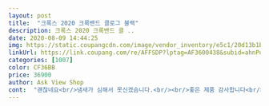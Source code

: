 ```yaml
---
layout: post 
title:  "크록스 2020 크록밴드 클로그 블랙" 
description: 크록스 2020 크록밴드 클 ..
date: 2020-08-09 14:44:25 
img: https://static.coupangcdn.com/image/vendor_inventory/e5c1/20d13b1bb88c0e3b685b67007d1f243be29ac6c39ed9e51c2bac952af984.jpg 
linkUrl: https://link.coupang.com/re/AFFSDP?lptag=AF3600438&subid=ahnPublicAsk&pageKey=1331812017&itemId=2356357486&vendorItemId=70352814217&traceid=V0-113-a98ca6285d640804 
categories: [1007] 
color: CF36BB 
price: 36900 
author: Ask View Shop 
cont:  "괜찮네요<br/>냄새가 심해서 못신겠슴니다.<br/><br/>좋은 제품 감사합니다<br/>짝뚱티가 확나네요<br/>" 
---
```

